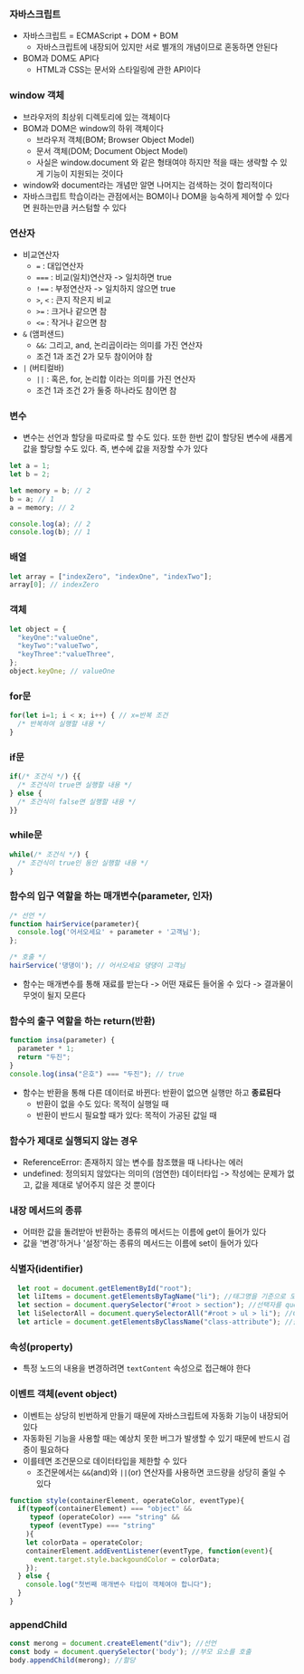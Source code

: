 ### 자바스크립트
- 자바스크립트 = ECMAScript + DOM + BOM
    - 자바스크립트에 내장되어 있지만 서로 별개의 개념이므로 혼동하면 안된다
- BOM과 DOM도 API다
    - HTML과 CSS는 문서와 스타일링에 관한 API이다

### window 객체
- 브라우저의 최상위 디렉토리에 있는 객체이다
- BOM과 DOM은 window의 하위 객체이다
    - 브라우저 객체(BOM; Browser Object Model)
    - 문서 객체(DOM; Document Object Model)
    - 사실은 window.document 와 같은 형태여야 하지만 적을 때는 생략할 수 있게 기능이 지원되는 것이다
- window와 document라는 개념만 알면 나머지는 검색하는 것이 합리적이다
- 자바스크립트 학습이라는 관점에서는 BOM이나 DOM을 능숙하게 제어할 수 있다면 원하는만큼 커스텀할 수 있다

### 연산자
- 비교연산자
  - `=` : 대입연산자
  - `===` : 비교(일치)연산자 -> 일치하면 true
  - `!==` : 부정연산자 -> 일치하지 않으면 true
  - `>`, `<` : 큰지 작은지 비교
  - `>=` : 크거나 같으면 참
  - `<=` : 작거나 같으면 참
- `&` (앰퍼샌드)
  - `&&`: 그리고, and, 논리곱이라는 의미를 가진 연산자
  - 조건 1과 조건 2가 모두 참이어야 참
- `|` (버티컬바)
  - `||` : 혹은, for, 논리합 이라는 의미를 가진 연산자
  - 조건 1과 조건 2가 둘중 하나라도 참이면 참
  
### 변수
- 변수는 선언과 할당을 따로따로 할 수도 있다. 또한 한번 값이 할당된 변수에 새롭게 값을 할당할 수도 있다. 즉, 변수에 값을 저장할 수가 있다
```javascript
let a = 1; 
let b = 2; 

let memory = b; // 2
b = a; // 1
a = memory; // 2

console.log(a); // 2
console.log(b); // 1
```

### 배열
```javascript
let array = ["indexZero", "indexOne", "indexTwo"];
array[0]; // indexZero
```

### 객체
```javascript
let object = {
  "keyOne":"valueOne",
  "keyTwo":"valueTwo",
  "keyThree":"valueThree",
};
object.keyOne; // valueOne
```

### for문
```javascript
for(let i=1; i < x; i++) { // x=반복 조건
  /* 반복하여 실행할 내용 */
}
```

### if문
```javascript
if(/* 조건식 */) {{ 
  /* 조건식이 true면 실행할 내용 */
} else {
  /* 조건식이 false면 실행할 내용 */
}}
```

### while문
```javascript
while(/* 조건식 */) {
  /* 조건식이 true인 동안 실행할 내용 */
}
```

### 함수의 입구 역할을 하는 매개변수(parameter, 인자)
```javascript
/* 선언 */
function hairService(parameter){
  console.log('어서오세요' + parameter + '고객님');
};

/* 호출 */
hairService('댕댕이'); // 어서오세요 댕댕이 고객님
```
- 함수는 매개변수를 통해 재료를 받는다 -> 어떤 재료든 들어올 수 있다 -> 결과물이 무엇이 될지 모른다

### 함수의 출구 역할을 하는 return(반환)
```javascript
function insa(parameter) {
  parameter * 1;
  return "두진";
}
console.log(insa("은호") === "두진"); // true
```
- 함수는 반환을 통해 다른 데이터로 바뀐다: 반환이 없으면 실행만 하고 **종료된다**
  - 반환이 없을 수도 있다: 목적이 실행일 때
  - 반환이 반드시 필요할 때가 있다: 목적이 가공된 값일 때

### 함수가 제대로 실행되지 않는 경우
- ReferenceError: 존재하지 않는 변수를 참조했을 때 나타나는 에러
- undefined: 정의되지 않았다는 의미의 (엄연한) 데이터타입 -> 작성에는 문제가 없고, 값을 제대로 넣어주지 않은 것 뿐이다

### 내장 메서드의 종류
- 어떠한 값을 돌려받아 반환하는 종류의 메서드는 이름에 get이 들어가 있다
- 값을 '변경'하거나 '설정'하는 종류의 메서드는 이름에 set이 들어가 있다

### 식별자(identifier)
```javascript
  let root = document.getElementById("root");
  let liItems = document.getElementsByTagName("li"); //태그명을 기준으로 모두 수집하여 배열로 반환
  let section = document.querySelector("#root > section"); //선택자를 query한다 -> CSS 선택자로 노드에 접근
  let liSelectorAll = document.querySelectorAll("#root > ul > li"); //CSS 선택자로 노드에 접근하여 조건에 부합하는 모든 노드를 반환
  let article = document.getElementsByClassName("class-attribute"); //클래스를 기준으로 모두 수집하여 배열로 반환
```

### 속성(property)
- 특정 노드의 내용을 변경하려면 `textContent` 속성으로 접근해야 한다

### 이벤트 객체(event object)
- 이벤트는 상당히 빈번하게 만들기 때문에 자바스크립트에 자동화 기능이 내장되어 있다
- 자동화된 기능을 사용할 때는 예상치 못한 버그가 발생할 수 있기 때문에 반드시 검증이 필요하다
- 이를테면 조건문으로 데이터타입을 제한할 수 있다
  - 조건문에서는 `&&`(and)와 `||`(or) 연산자를 사용하면 코드량을 상당히 줄일 수 있다
```javascript
function style(containerElement, operateColor, eventType){
  if(typeof(containerElement) === "object" && 
     typeof (operateColor) === "string" &&
     typeof (eventType) === "string"
    ){
    let colorData = operateColor;
    containerElement.addEventListener(eventType, function(event){
      event.target.style.backgoundColor = colorData;
    });
  } else {
    console.log("첫번째 매개변수 타입이 객체여야 합니다");
  }
}
```

### appendChild
```javascript
const merong = document.createElement("div"); //선언
const body = document.querySelector('body'); //부모 요소를 호출 
body.appendChild(merong); //할당
```
